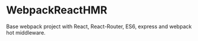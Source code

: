 # WebpackReactHMR
Base webpack project with React, React-Router, ES6, express and webpack hot middleware.

